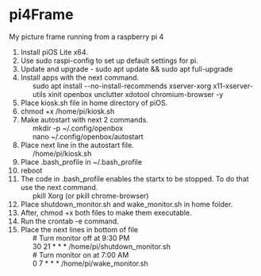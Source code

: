 # pi4Frame
My picture frame running from a raspberry pi 4

<ol>
<li>Install piOS Lite x64.</li>
<li>Use sudo raspi-config to set up default settings for pi.</li>
<li>Update and upgrade - sudo apt update && sudo apt full-upgrade</li>
<li>Install apps with the next command.
<ul>sudo apt install --no-install-recommends xserver-xorg x11-xserver-utils xinit openbox unclutter xdotool chromium-browser -y</ul></li>
<li>Place kiosk.sh file in home directory of piOS.</li>
<li>chmod +x /home/pi/kiosk.sh</li>
<li>Make autostart with next 2 commands.
<ul>mkdir -p ~/.config/openbox</ul>
<ul>nano ~/.config/openbox/autostart</ul></li>
<li>Place next line in the autostart file.
<ul>/home/pi/kiosk.sh</ul></li>
<li>Place .bash_profile in ~/.bash_profile</li>
<li>reboot</li>
<li>The code in .bash_profile enables the startx to be stopped. To do that use the next command.
<ul>pkill Xorg (or pkill chrome-browser)</ul></li>
<li>Place shutdown_monitor.sh and wake_monitor.sh in home folder.</li>
<li>After, chmod +x both files to make them executable.</li>
<li>Run the crontab -e command.</li>
<li>Place the next lines in bottom of file
<ul># Turn monitor off at 9:30 PM</ul>
<ul>30 21 * * * /home/pi/shutdown_monitor.sh</ul>
<ul># Turn monitor on at 7:00 AM</ul>
<ul>0 7 * * * /home/pi/wake_monitor.sh</ul></li>
</ol>
